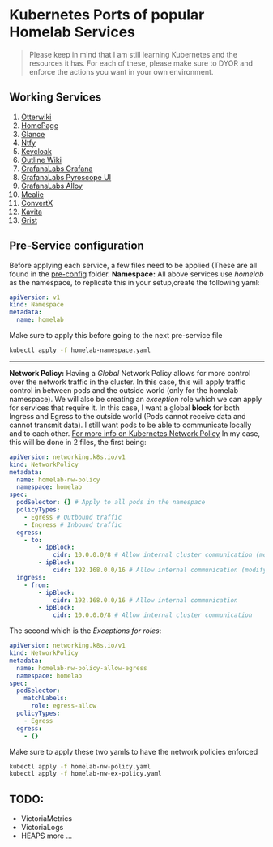 # Kubernetes Ports of popular Homelab Services

> Please keep in mind that I am still learning Kubernetes and the resources it has. For each of these, please make sure to DYOR and enforce the actions you want in your own environment.

## Working Services
1. [Otterwiki](./otterwiki/README.md)
2. [HomePage](./homepage/README.md)
3. [Glance](./glance/README.md)
4. [Ntfy](./ntfy/README.md)
5. [Keycloak](./keycloak/README.md)
6. [Outline Wiki](./outline/)
7. [GrafanaLabs Grafana](./grafanaLabs/README.md)
8. [GrafanaLabs Pyroscope UI](./grafanaLabs/README.md)
9. [GrafanaLabs Alloy](./grafanaLabs/README.md)
10. [Mealie](./mealie/)
11. [ConvertX](./convertx/)
12. [Kavita](./kavita/)
13. [Grist](./grist/)


## Pre-Service configuration

Before applying each service, a few files need to be applied (These are all found in the [pre-config]() folder.
**Namespace:**
All above services use _homelab_ as the namespace, to replicate this in your setup,create the following yaml:

```yaml filename="homelab-namespace.yaml"
apiVersion: v1
kind: Namespace
metadata:
  name: homelab
```

Make sure to apply this before going to the next pre-service file

```bash
kubectl apply -f homelab-namespace.yaml
```

---

**Network Policy:**
Having a _Global_ Network Policy allows for more control over the network traffic in the cluster. In this case, this will apply traffic control in between pods and the outside world (only for the homelab namespace).
We will also be creating an _exception_ role which we can apply for services that require it.
In this case, I want a global **block** for both Ingress and Egress to the outside world (Pods cannot receive data and cannot transmit data). I still want pods to be able to communicate locally and to each other.
[For more info on Kubernetes Network Policy](https://kubernetes.io/docs/concepts/services-networking/network-policies/)
In my case, this will be done in 2 files, the first being:

```yaml filename="homelab-nw-policy.yaml"
apiVersion: networking.k8s.io/v1
kind: NetworkPolicy
metadata:
  name: homelab-nw-policy
  namespace: homelab
spec:
  podSelector: {} # Apply to all pods in the namespace
  policyTypes:
    - Egress # Outbound traffic
    - Ingress # Inbound traffic
  egress:
    - to:
        - ipBlock:
            cidr: 10.0.0.0/8 # Allow internal cluster communication (modify based on your cluster's CIDR)
        - ipBlock:
            cidr: 192.168.0.0/16 # Allow internal communication (modify based on your lan ip CIDR)
  ingress:
    - from:
        - ipBlock:
            cidr: 192.168.0.0/16 # Allow internal communication
        - ipBlock:
            cidr: 10.0.0.0/8 # Allow internal cluster communication
```

The second which is the _Exceptions for roles_:

```yaml filename="homelab-nw-ex-policy.yaml"
apiVersion: networking.k8s.io/v1
kind: NetworkPolicy
metadata:
  name: homelab-nw-policy-allow-egress
  namespace: homelab
spec:
  podSelector:
    matchLabels:
      role: egress-allow
  policyTypes:
    - Egress
  egress:
    - {}
```

Make sure to apply these two yamls to have the network policies enforced

```bash
kubectl apply -f homelab-nw-policy.yaml
kubectl apply -f homelab-nw-ex-policy.yaml
```

## TODO:
- VictoriaMetrics
- VictoriaLogs
- HEAPS more ...
